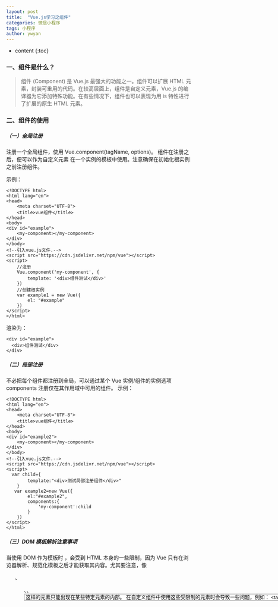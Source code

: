 ```yaml
---
layout: post
title:  "Vue.js学习之组件"
categories: 微信小程序
tags: 小程序
author: ywyan
---
```


* content
{:toc}

### 一、组件是什么？
>组件 (Component) 是 Vue.js 最强大的功能之一。组件可以扩展 HTML 元素，封装可重用的代码。在较高层面上，组件是自定义元素，Vue.js 的编译器为它添加特殊功能。在有些情况下，组件也可以表现为用 is 特性进行了扩展的原生 HTML 元素。

### 二、组件的使用
##### （一）全局注册
注册一个全局组件，使用 Vue.component(tagName, options)。
组件在注册之后，便可以作为自定义元素 在一个实例的模板中使用。注意确保在初始化根实例之前注册组件。

示例：

```
<!DOCTYPE html>
<html lang="en">
<head>
    <meta charset="UTF-8">
    <title>vue组件</title>
</head>
<body>
<div id="example">
    <my-component></my-component>
</div>
</body>
<!--引入vue.js文件.--> 
<script src="https://cdn.jsdelivr.net/npm/vue"></script>
<script>
    //注册
    Vue.component('my-component', {
        template: '<div>组件测试</div>'
    })
    //创建根实例
    var example1 = new Vue({
        el: "#example"
    })
</script>
</html>
```

渲染为：

```
<div id="example">
  <div>组件测试</div>
</div>
```

##### （二）局部注册
不必把每个组件都注册到全局，可以通过某个 Vue 实例/组件的实例选项 components 注册仅在其作用域中可用的组件。
示例：

```
<!DOCTYPE html>
<html lang="en">
<head>
    <meta charset="UTF-8">
    <title>vue组件</title>
</head>
<body>
<div id="example2">
    <my-component></my-component>
</div>
</body>
<!--引入vue.js文件.--> 
<script src="https://cdn.jsdelivr.net/npm/vue"></script>
<script>
  var child={
        template:"<div>测试局部注册组件</div>"
    }
   var example2=new Vue({
        el:"#example2",
        components:{
            'my-component':child
        }
    })
</script>
</html>
```


##### （三）DOM 模板解析注意事项
当使用 DOM 作为模板时 ，会受到 HTML 本身的一些限制，因为 Vue 只有在浏览器解析、规范化模板之后才能获取其内容。尤其要注意，像 <ul>、<ol>、<table>、<select> 这样的元素里允许包含的元素有限制，而另一些像 <option> 这样的元素只能出现在某些特定元素的内部。

在自定义组件中使用这些受限制的元素时会导致一些问题，例如：

```
<table>
  <my-row>...</my-row>
</table>
```

自定义组件 <my-row> 会被当作无效的内容，因此会导致错误的渲染结果。变通的方案是使用特殊的 is 特性：

```
<table>
  <tr is="my-row"></tr>
</table>
```

示例：

```
<!DOCTYPE html>
<html lang="en">
<head>
    <meta charset="UTF-8">
    <title>vue组件</title>
</head>
<body>
<div id="example3">
    <table>
        <tr is="my-row"></tr>
    </table>
</div>
</body>
<!--引入vue.js文件.--> 
<script src="https://cdn.jsdelivr.net/npm/vue"></script>
<script>
var child2={
        template:"<tr>DOM 模板解析注意事项测试</tr>"
    }
    var example3=new Vue({
        el:"#example3",
        components:{
            'my-row':child2
        }
    })
</script>
</html>
```

##### （四）data必须是函数
构造 Vue 实例时传入的各种选项大多数都可以在组件里使用。只有一个例外：data 必须是函数。
示例：

```
<!DOCTYPE html>
<html lang="en">
<head>
    <meta charset="UTF-8">
    <title>vue组件</title>
</head>
<body>
<div id="example4">
    <simple-counter></simple-counter>
    <simple-counter></simple-counter>
    <simple-counter></simple-counter>
</div>
</body>
<!--引入vue.js文件.--> 
<script src="https://cdn.jsdelivr.net/npm/vue"></script>
<script> 
    var counter={counter:0};
    var child3={
        template:'<button v-on:click="counter += 1">{{ counter }}</button>',
        data:function () {
            return {
                counter:0
            }
        }
    }
    var example4=new Vue({
        el:"#example4",
        components:{
            'simple-counter':child3
        }
    })
</script>
</html>
```

